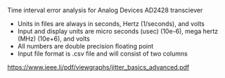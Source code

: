 Time interval error analysis for Analog Devices AD2428 transciever 
 
- Units in files are always in seconds, Hertz (1/seconds), and volts
- Input and display units are micro seconds (usec) (10e-6), mega hertz (MHz) (10e+6), and volts
- All numbers are double precision floating point
- Input file format is .csv file and will consist of two columns

https://www.ieee.li/pdf/viewgraphs/jitter_basics_advanced.pdf
